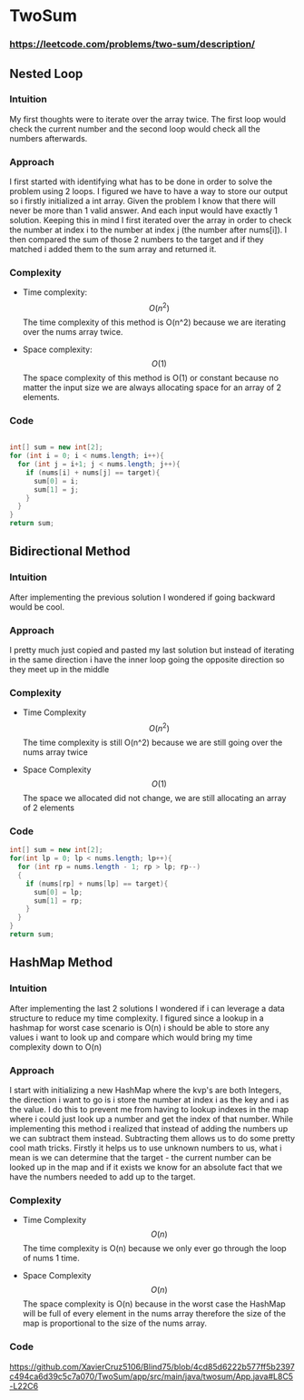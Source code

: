 # TwoSum
### https://leetcode.com/problems/two-sum/description/

## Nested Loop

### Intuition

My first thoughts were to iterate over the array twice. The first loop would check the current number and the second loop would check all the numbers afterwards.

### Approach
I first started with identifying what has to be done in order to solve the problem using 2 loops. I figured we have to have a way to store our output so i firstly initialized a int array. Given the problem I know that there will never be more than 1 valid answer. And each input would have exactly 1 solution. Keeping this in mind I first iterated over the array in order to check the number at index i to the number at index j (the number after nums[i]). I then compared the sum of those 2 numbers to the target and if they matched i added them to the sum array and returned it.

### Complexity
* Time complexity:
$$O(n^2)$$
The time complexity of this method is O(n^2) because we are iterating over the nums array twice.

* Space complexity:
$$O(1)$$
The space complexity of this method is O(1) or constant because no matter the input size we are always allocating space for an array of 2 elements.

### Code
```java

int[] sum = new int[2];
for (int i = 0; i < nums.length; i++){
  for (int j = i+1; j < nums.length; j++){
    if (nums[i] + nums[j] == target){
      sum[0] = i;
      sum[1] = j;
    }
  }
}
return sum;
```



## Bidirectional Method

### Intuition
After implementing the previous solution I wondered if going backward would be cool.

### Approach
I pretty much just copied and pasted my last solution but instead of iterating in the same direction i have the inner loop going the opposite direction so they meet up in the middle

### Complexity

* Time Complexity
$$O(n^2)$$
The time complexity is still O(n^2) because we are still going over the nums array twice

* Space Complexity
$$O(1)$$
The space we allocated did not change, we are still allocating an array of 2 elements

### Code

```java
int[] sum = new int[2];
for(int lp = 0; lp < nums.length; lp++){
  for (int rp = nums.length - 1; rp > lp; rp--)
  {
    if (nums[rp] + nums[lp] == target){
      sum[0] = lp;
      sum[1] = rp;
    }
  }
}
return sum;


```


## HashMap Method

### Intuition
After implementing the last 2 solutions I wondered if i can leverage a data structure to reduce my time complexity. I figured since a lookup in a hashmap for worst case scenario is O(n) i should be able to store any values i want to look up and compare which would bring my time complexity down to O(n)

### Approach

I start with initializing a new HashMap where the kvp's are both Integers, the direction i want to go is i store the number at index i as the key and i as the value. I do this to prevent me from having to lookup indexes in the map where i could just look up a number and get the index of that number. While implementing this method i realized that instead of adding the numbers up we can subtract them instead. Subtracting them allows us to do some pretty cool math tricks. Firstly it helps us to use unknown numbers to us, what i mean is we can determine that the target - the current number can be looked up in the map and if it exists we know for an absolute fact that we have the numbers needed to add up to the target.

### Complexity

* Time Complexity
$$O(n)$$
The time complexity is O(n) because we only ever go through the loop of nums 1 time.

* Space Complexity
$$O(n)$$
The space complexity is O(n) because in the worst case the HashMap will be full of every element in the nums array therefore the size of the map is proportional to the size of the nums array.

### Code

https://github.com/XavierCruz5106/Blind75/blob/4cd85d6222b577ff5b2397c494ca6d39c5c7a070/TwoSum/app/src/main/java/twosum/App.java#L8C5-L22C6
